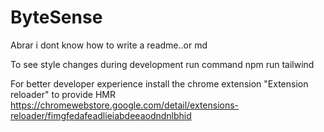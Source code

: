 # ByteSense

Abrar i dont know how to write a readme..or md

To see style changes during development run command
npm run tailwind

For better developer experience install the chrome extension "Extension reloader" to provide HMR
https://chromewebstore.google.com/detail/extensions-reloader/fimgfedafeadlieiabdeeaodndnlbhid
